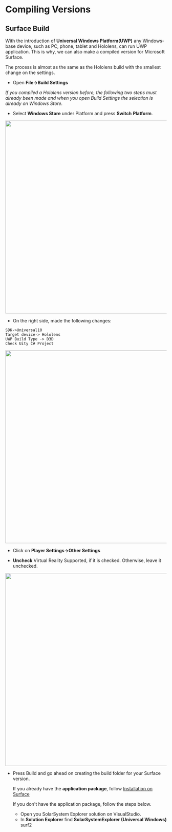 
# Compiling Versions

## Surface Build
With the introduction of **Universal Windows Platform(UWP)**
any Windows-base device, such as PC, phone, tablet and Hololens,
can run UWP application.
This is why, we can also make a compiled version for Microsoft
Surface. 

The process is almost as the same as the Hololens build with
the smallest change on the settings. 

- Open **File->Build Settings**

*If you compiled a Hololens version before, the following two
  steps must already been made and when you open Build Settings 
  the selection is already on Windows Store.*
  
- Select **Windows Store** under Platform and press **Switch**
  **Platform**.
<p align="center">
<img src="https://user-images.githubusercontent.com/26377727/31700047-4a8d63a6-b3f9-11e7-984c-497c2fb20d08.png" width="600">
</p>

- On the right side, made the following changes:
```
SDK->Universal10
Target device-> Hololens
UWP Build Type -> D3D
Check Uity C# Project
```
<p align="center">
<img src="https://user-images.githubusercontent.com/26377727/31700057-541c8190-b3f9-11e7-9c69-8bb6a0e9ce48.png" width="600">
</p>

- Click on **Player Settings->Other Settings**

- **Uncheck** Virtual Reality Supported, if it is checked.
  Otherwise, leave it unchecked. 
<p align="600">
<img src="https://user-images.githubusercontent.com/26377727/31703726-7bf2d036-b410-11e7-9cac-938f28bb67b6.png" width="600">
</p>

- Press Build and go ahead on creating the build folder for your
  Surface version. 
  
  If you already have the **application package**, follow
  [Installation on Surface](https://github.com/DataMesh-OpenSource/SolarSystemExplorer/blob/master/Docs/software-setup.md#install-surface-version-optional)
  
  If you don't have the application package, follow the
  steps below.
  - Open you SolarSystem Explorer solution on VisualStudio. 
  - In **Solution Explorer** find **SolarSystemExplorer (Universal Windows)**
  surf2
